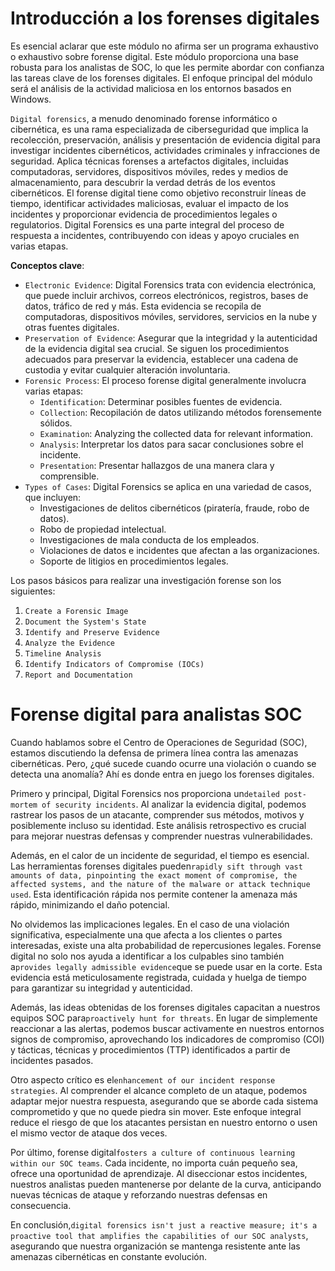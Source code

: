 # Introducción a los forenses digitales

Es esencial aclarar que este módulo no afirma ser un programa exhaustivo o exhaustivo sobre forense digital. Este módulo proporciona una base robusta para los analistas de SOC, lo que les permite abordar con confianza las tareas clave de los forenses digitales. El enfoque principal del módulo será el análisis de la actividad maliciosa en los entornos basados en Windows.

`Digital forensics`, a menudo denominado forense informático o cibernética, es una rama especializada de ciberseguridad que implica la recolección, preservación, análisis y presentación de evidencia digital para investigar incidentes cibernéticos, actividades criminales y infracciones de seguridad. Aplica técnicas forenses a artefactos digitales, incluidas computadoras, servidores, dispositivos móviles, redes y medios de almacenamiento, para descubrir la verdad detrás de los eventos cibernéticos. El forense digital tiene como objetivo reconstruir líneas de tiempo, identificar actividades maliciosas, evaluar el impacto de los incidentes y proporcionar evidencia de procedimientos legales o regulatorios. Digital Forensics es una parte integral del proceso de respuesta a incidentes, contribuyendo con ideas y apoyo cruciales en varias etapas.

**Conceptos clave**:

- `Electronic Evidence`: Digital Forensics trata con evidencia electrónica, que puede incluir archivos, correos electrónicos, registros, bases de datos, tráfico de red y más. Esta evidencia se recopila de computadoras, dispositivos móviles, servidores, servicios en la nube y otras fuentes digitales.
- `Preservation of Evidence`: Asegurar que la integridad y la autenticidad de la evidencia digital sea crucial. Se siguen los procedimientos adecuados para preservar la evidencia, establecer una cadena de custodia y evitar cualquier alteración involuntaria.
- `Forensic Process`: El proceso forense digital generalmente involucra varias etapas:
    - `Identification`: Determinar posibles fuentes de evidencia.
    - `Collection`: Recopilación de datos utilizando métodos forensemente sólidos.
    - `Examination`: Analyzing the collected data for relevant information.
    - `Analysis`: Interpretar los datos para sacar conclusiones sobre el incidente.
    - `Presentation`: Presentar hallazgos de una manera clara y comprensible.
- `Types of Cases`: Digital Forensics se aplica en una variedad de casos, que incluyen:
    - Investigaciones de delitos cibernéticos (piratería, fraude, robo de datos).
    - Robo de propiedad intelectual.
    - Investigaciones de mala conducta de los empleados.
    - Violaciones de datos e incidentes que afectan a las organizaciones.
    - Soporte de litigios en procedimientos legales.

Los pasos básicos para realizar una investigación forense son los siguientes:

1. `Create a Forensic Image`
2. `Document the System's State`
3. `Identify and Preserve Evidence`
4. `Analyze the Evidence`
5. `Timeline Analysis`
6. `Identify Indicators of Compromise (IOCs)`
7. `Report and Documentation`

# **Forense digital para analistas SOC**

Cuando hablamos sobre el Centro de Operaciones de Seguridad (SOC), estamos discutiendo la defensa de primera línea contra las amenazas cibernéticas. Pero, ¿qué sucede cuando ocurre una violación o cuando se detecta una anomalía? Ahí es donde entra en juego los forenses digitales.

Primero y principal, Digital Forensics nos proporciona un`detailed post-mortem of security incidents`. Al analizar la evidencia digital, podemos rastrear los pasos de un atacante, comprender sus métodos, motivos y posiblemente incluso su identidad. Este análisis retrospectivo es crucial para mejorar nuestras defensas y comprender nuestras vulnerabilidades.

Además, en el calor de un incidente de seguridad, el tiempo es esencial. Las herramientas forenses digitales pueden`rapidly sift through vast amounts of data, pinpointing the exact moment of compromise, the affected systems, and the nature of the malware or attack technique used`. Esta identificación rápida nos permite contener la amenaza más rápido, minimizando el daño potencial.

No olvidemos las implicaciones legales. En el caso de una violación significativa, especialmente una que afecta a los clientes o partes interesadas, existe una alta probabilidad de repercusiones legales. Forense digital no solo nos ayuda a identificar a los culpables sino también a`provides legally admissible evidence`que se puede usar en la corte. Esta evidencia está meticulosamente registrada, cuidada y huelga de tiempo para garantizar su integridad y autenticidad.

Además, las ideas obtenidas de los forenses digitales capacitan a nuestros equipos SOC para`proactively hunt for threats`. En lugar de simplemente reaccionar a las alertas, podemos buscar activamente en nuestros entornos signos de compromiso, aprovechando los indicadores de compromiso (COI) y tácticas, técnicas y procedimientos (TTP) identificados a partir de incidentes pasados.

Otro aspecto crítico es el`enhancement of our incident response strategies`. Al comprender el alcance completo de un ataque, podemos adaptar mejor nuestra respuesta, asegurando que se aborde cada sistema comprometido y que no quede piedra sin mover. Este enfoque integral reduce el riesgo de que los atacantes persistan en nuestro entorno o usen el mismo vector de ataque dos veces.

Por último, forense digital`fosters a culture of continuous learning within our SOC teams`. Cada incidente, no importa cuán pequeño sea, ofrece una oportunidad de aprendizaje. Al diseccionar estos incidentes, nuestros analistas pueden mantenerse por delante de la curva, anticipando nuevas técnicas de ataque y reforzando nuestras defensas en consecuencia.

En conclusión,`digital forensics isn't just a reactive measure; it's a proactive tool that amplifies the capabilities of our SOC analysts`, asegurando que nuestra organización se mantenga resistente ante las amenazas cibernéticas en constante evolución.